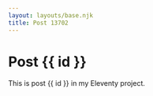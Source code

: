 ```yaml
---
layout: layouts/base.njk
title: Post 13702
---
```


# Post {{ id }}

This is post {{ id }} in my Eleventy project.
